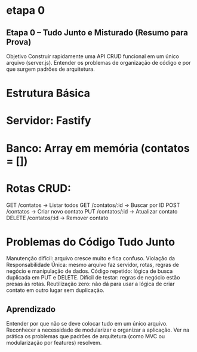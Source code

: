 # etapa 0
## Etapa 0 – Tudo Junto e Misturado (Resumo para Prova)
Objetivo
Construir rapidamente uma API CRUD funcional em um único arquivo (server.js).
Entender os problemas de organização de código e por que surgem padrões de arquitetura.

# Estrutura Básica
# Servidor: Fastify
# Banco: Array em memória (contatos = [])
# Rotas CRUD:
GET /contatos → Listar todos
GET /contatos/:id → Buscar por ID
POST /contatos → Criar novo contato
PUT /contatos/:id → Atualizar contato
DELETE /contatos/:id → Remover contato

# Problemas do Código Tudo Junto
Manutenção difícil: arquivo cresce muito e fica confuso.
Violação da Responsabilidade Única: mesmo arquivo faz servidor, rotas, regras de negócio e manipulação de dados.
Código repetido: lógica de busca duplicada em PUT e DELETE.
Difícil de testar: regras de negócio estão presas às rotas.
Reutilização zero: não dá para usar a lógica de criar contato em outro lugar sem duplicação.

## Aprendizado
Entender por que não se deve colocar tudo em um único arquivo.
Reconhecer a necessidade de modularizar e organizar a aplicação.
Ver na prática os problemas que padrões de arquitetura (como MVC ou modularização por features) resolvem.